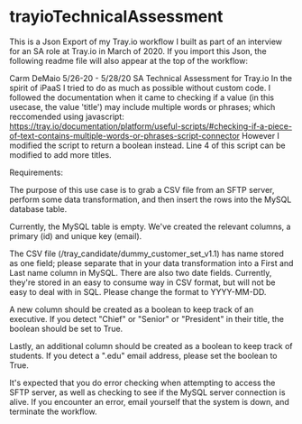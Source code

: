# trayioTechnicalAssessment

This is a Json Export of my Tray.io workflow I built as part of an interview for an SA role at Tray.io in March of 2020. If you import this Json, the following readme file will also appear at the top of the workflow:


Carm DeMaio 
5/26-20 - 5/28/20
SA Technical Assessment for Tray.io
In the spirit of iPaaS I tried to do as much as possible without custom code. I followed the documentation when it came to checking if a value (in this usecase, the value 'title') may include multiple words or phrases; which reccomended using javascript:
https://tray.io/documentation/platform/useful-scripts/#checking-if-a-piece-of-text-contains-multiple-words-or-phrases-script-connector
However I modified the script to return a boolean instead. Line 4 of this script can be modified to  add more titles.


Requirements:

The purpose of this use case is to grab a CSV file from an SFTP server, perform some data transformation, and then insert the rows into the MySQL database table.

Currently, the MySQL table is empty. We've created the relevant columns, a primary (id) and unique key (email).

The CSV file (/tray_candidate/dummy_customer_set_v1.1) has name stored as one field; please separate that in your data transformation into a First and Last name column in MySQL. There are also two date fields. Currently, they're stored in an easy to consume way in CSV format, but will not be easy to deal with in SQL. Please change the format to YYYY-MM-DD.

A new column should be created as a boolean to keep track of an executive. If you detect "Chief" or "Senior" or "President" in their title, the boolean should be set to True.

Lastly, an additional column should be created as a boolean to keep track of students. If you detect a ".edu" email address, please set the boolean to True.

It's expected that you do error checking when attempting to access the SFTP server, as well as checking to see if the MySQL server connection is alive. If you encounter an error, email yourself that the system is down, and terminate the workflow.


      
